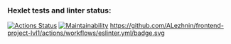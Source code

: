 ### Hexlet tests and linter status:
[![Actions Status](https://github.com/ALezhnin87/frontend-project-lvl1/workflows/hexlet-check/badge.svg)](https://github.com/ALezhnin87/frontend-project-lvl1/actions)
[![Maintainability](https://api.codeclimate.com/v1/badges/a99a88d28ad37a79dbf6/maintainability)](https://codeclimate.com/github/codeclimate/codeclimate/maintainability)
https://github.com/ALezhnin/frontend-project-lvl1/actions/workflows/eslinter.yml/badge.svg
